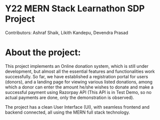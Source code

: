 # Y22 MERN Stack Learnathon SDP Project
Contributors: 
Ashraf Shaik, Likith Kandepu, Devendra Prasad

# About the project:

This project implements an Online donation system, which is still under development, but almost all the essential features and functionalities work
successfully. So far, we have established a registration portal for users (donors), and a landing page for viewing various listed donations, among which a donor can enter the amount he/she wishes to donate and make a successful payment using Razorpay API (This API is in Test Demo, so no actual payments are done, only the demonstration is observed). 

The project has a clean User Interface (UI), with seamless frontend and backend connected, all using the MERN full stack technology.
